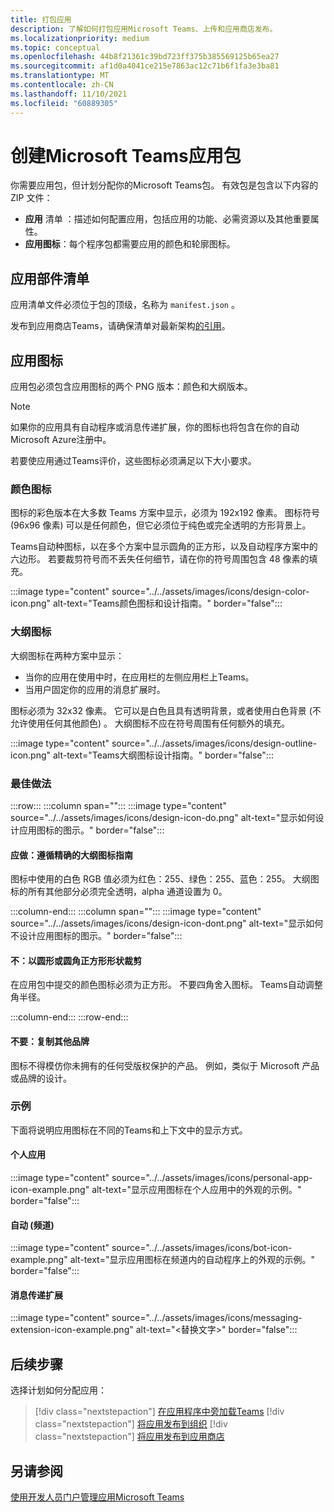 ```yaml
---
title: 打包应用
description: 了解如何打包应用Microsoft Teams、上传和应用商店发布。
ms.localizationpriority: medium
ms.topic: conceptual
ms.openlocfilehash: 44b8f21361c39bd723ff375b385569125b65ea27
ms.sourcegitcommit: af1d0a4041ce215e7863ac12c71b6f1fa3e3ba81
ms.translationtype: MT
ms.contentlocale: zh-CN
ms.lasthandoff: 11/10/2021
ms.locfileid: "60889305"
---
```

# <a name="create-a-microsoft-teams-app-package"></a>创建Microsoft Teams应用包

你需要应用包，但计划分配你的Microsoft Teams包。 有效包是包含以下内容的 ZIP 文件：

* **应用** 清单 ：描述如何配置应用，包括应用的功能、必需资源以及其他重要属性。
* **应用图标**：每个程序包都需要应用的颜色和轮廓图标。

## <a name="app-manifest"></a>应用部件清单

应用清单文件必须位于包的顶级，名称为 `manifest.json` 。 

发布到应用商店Teams，请确保清单对最新架构[的引用](~/resources/schema/manifest-schema.md)。

## <a name="app-icons"></a>应用图标

应用包必须包含应用图标的两个 PNG 版本：颜色和大纲版本。

> [!Note]
> 如果你的应用具有自动程序或消息传递扩展，你的图标也将包含在你的自动Microsoft Azure注册中。

若要使应用通过Teams评价，这些图标必须满足以下大小要求。

### <a name="color-icon"></a>颜色图标

图标的彩色版本在大多数 Teams 方案中显示，必须为 192x192 像素。 图标符号 (96x96 像素) 可以是任何颜色，但它必须位于纯色或完全透明的方形背景上。

Teams自动种图标，以在多个方案中显示圆角的正方形，以及自动程序方案中的六边形。 若要裁剪符号而不丢失任何细节，请在你的符号周围包含 48 像素的填充。

:::image type="content" source="../../assets/images/icons/design-color-icon.png" alt-text="Teams颜色图标和设计指南。" border="false":::

### <a name="outline-icon"></a>大纲图标

大纲图标在两种方案中显示：

* 当你的应用在使用中时，在应用栏的左侧应用栏上Teams。
* 当用户固定你的应用的消息扩展时。

图标必须为 32x32 像素。 它可以是白色且具有透明背景，或者使用白色背景 (不允许使用任何其他颜色) 。 大纲图标不应在符号周围有任何额外的填充。

:::image type="content" source="../../assets/images/icons/design-outline-icon.png" alt-text="Teams大纲图标设计指南。" border="false":::

### <a name="best-practices"></a>最佳做法

:::row:::
   :::column span="":::
:::image type="content" source="../../assets/images/icons/design-icon-do.png" alt-text="显示如何设计应用图标的图示。" border="false":::

#### <a name="do-follow-the-precise-outline-icon-guidelines"></a>应做：遵循精确的大纲图标指南

图标中使用的白色 RGB 值必须为红色：255、绿色：255、蓝色：255。 大纲图标的所有其他部分必须完全透明，alpha 通道设置为 0。

   :::column-end:::
   :::column span="":::
:::image type="content" source="../../assets/images/icons/design-icon-dont.png" alt-text="显示如何不设计应用图标的图示。" border="false":::

#### <a name="dont-crop-in-a-circular-or-rounded-square-shape"></a>不：以圆形或圆角正方形形状裁剪

在应用包中提交的颜色图标必须为正方形。 不要四角舍入图标。 Teams自动调整角半径。

   :::column-end:::
:::row-end:::

#### <a name="dont-copy-other-brands"></a>不要：复制其他品牌

图标不得模仿你未拥有的任何受版权保护的产品。 例如，类似于 Microsoft 产品或品牌的设计。

### <a name="examples"></a>示例

下面将说明应用图标在不同的Teams和上下文中的显示方式。

#### <a name="personal-app"></a>个人应用

:::image type="content" source="../../assets/images/icons/personal-app-icon-example.png" alt-text="显示应用图标在个人应用中的外观的示例。" border="false":::

#### <a name="bot-channel"></a>自动 (频道) 

:::image type="content" source="../../assets/images/icons/bot-icon-example.png" alt-text="显示应用图标在频道内的自动程序上的外观的示例。" border="false":::

#### <a name="messaging-extension"></a>消息传递扩展

:::image type="content" source="../../assets/images/icons/messaging-extension-icon-example.png" alt-text="<替换文字>" border="false":::

## <a name="next-step"></a>后续步骤

选择计划如何分配应用：

> [!div class="nextstepaction"]
> [在应用程序中旁加载Teams](~/concepts/deploy-and-publish/apps-upload.md)
> [!div class="nextstepaction"]
> [将应用发布到组织](/MicrosoftTeams/tenant-apps-catalog-teams?toc=/microsoftteams/platform/toc.json&bc=/MicrosoftTeams/breadcrumb/toc.json)
> [!div class="nextstepaction"]
> [将应用发布到应用商店](~/concepts/deploy-and-publish/appsource/publish.md)

## <a name="see-also"></a>另请参阅

[使用开发人员门户管理应用Microsoft Teams](~/concepts/build-and-test/teams-developer-portal.md)